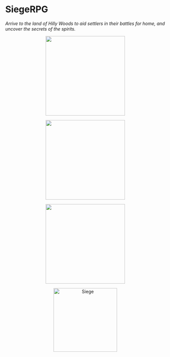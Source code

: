 # SiegeRPG

*Arrive to the land of Hilly Woods to aid settlers in their battles for home, and uncover the secrets of the spirits.*
<p align="center">
  <img src="https://cdn.discordapp.com/attachments/725220324358225960/940260815821471835/image0.png
" width="250"/>
</p> 
<p align="center">
  <img src="https://cdn.discordapp.com/attachments/725220324358225960/953819351021158430/2022-03-16_3.png" width="250"/>
</p> 
<p align="center">
  <img src="https://cdn.discordapp.com/attachments/725220324358225960/922912398757752862/Badlion_Client_Screenshot_2021.12.21_-_13.02.25.20.png" width="250"/>
</p> 
<p align="center">
  <a href="https://youtu.be/6ke_CKSm1dM">
         <img alt="Siege" src="https://i.imgur.com/T2e3JFY.png"
         width=200">
      </a>
</p> 
